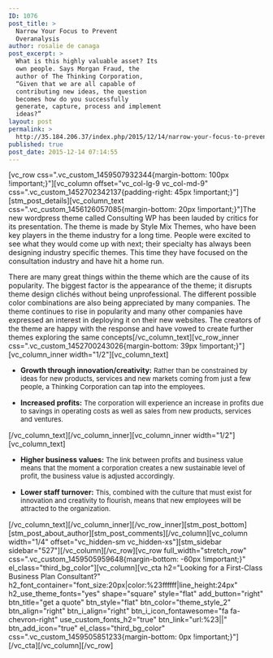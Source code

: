 ```yaml
---
ID: 1076
post_title: >
  Narrow Your Focus to Prevent
  Overanalysis
author: rosalie de canaga
post_excerpt: >
  What is this highly valuable asset? Its
  own people. Says Morgan Fraud, the
  author of The Thinking Corporation,
  “Given that we are all capable of
  contributing new ideas, the question
  becomes how do you successfully
  generate, capture, process and implement
  ideas?”
layout: post
permalink: >
  http://35.184.206.37/index.php/2015/12/14/narrow-your-focus-to-prevent-overanalysis/
published: true
post_date: 2015-12-14 07:14:55
---
```

[vc_row css=".vc_custom_1459507932344{margin-bottom: 100px !important;}"][vc_column offset="vc_col-lg-9 vc_col-md-9" css=".vc_custom_1452702342137{padding-right: 45px !important;}"][stm_post_details][vc_column_text css=".vc_custom_1456126057085{margin-bottom: 20px !important;}"]The new wordpress theme called Consulting WP has been lauded by critics for its presentation. The theme is made by Style Mix Themes, who have been key players in the theme industry for a long time. People were excited to see what they would come up with next; their specialty has always been designing industry specific themes. This time they have focused on the consultation industry and have hit a home run.

There are many great things within the theme which are the cause of its popularity. The biggest factor is the appearance of the theme; it disrupts theme design clichés without being unprofessional. The different possible color combinations are also being appreciated by many companies. The theme continues to rise in popularity and many other companies have expressed an interest in deploying it on their new websites. The creators of the theme are happy with the response and have vowed to create further themes exploring the same concepts[/vc_column_text][vc_row_inner css=".vc_custom_1452700243026{margin-bottom: 39px !important;}"][vc_column_inner width="1/2"][vc_column_text]
<ul>
	<li style="margin-bottom: 15px;"><strong>Growth through innovation/creativity:</strong>
<span style="font-size: 13px;">Rather than be constrained by ideas for new products, services and new markets coming from just a few people, a Thinking Corporation can tap into the employees.</span></li>
	<li style="margin-bottom: 15px;"><strong>Increased profits:</strong>
<span style="font-size: 13px;">The corporation will experience an increase in profits due to savings in operating costs as well as sales from new products, services and ventures.</span></li>
</ul>
[/vc_column_text][/vc_column_inner][vc_column_inner width="1/2"][vc_column_text]
<ul>
	<li style="margin-bottom: 15px;"><strong>Higher business values:</strong>
<span style="font-size: 13px;">The link between profits and business value means that the moment a corporation creates a new sustainable level of profit, the business value is adjusted accordingly.</span></li>
	<li style="margin-bottom: 15px;"><strong>Lower staff turnover:</strong>
<span style="font-size: 13px;">This, combined with the culture that must exist for innovation and creativity to flourish, means that new employees will be attracted to the organization.</span></li>
</ul>
[/vc_column_text][/vc_column_inner][/vc_row_inner][stm_post_bottom][stm_post_about_author][stm_post_comments][/vc_column][vc_column width="1/4" offset="vc_hidden-sm vc_hidden-xs"][stm_sidebar sidebar="527"][/vc_column][/vc_row][vc_row full_width="stretch_row" css=".vc_custom_1459505959648{margin-bottom: -60px !important;}" el_class="third_bg_color"][vc_column][vc_cta h2="Looking for a First-Class Business Plan Consultant?" h2_font_container="font_size:20px|color:%23ffffff|line_height:24px" h2_use_theme_fonts="yes" shape="square" style="flat" add_button="right" btn_title="get a quote" btn_style="flat" btn_color="theme_style_2" btn_align="right" btn_i_align="right" btn_i_icon_fontawesome="fa fa-chevron-right" use_custom_fonts_h2="true" btn_link="url:%23||" btn_add_icon="true" el_class="third_bg_color" css=".vc_custom_1459505851233{margin-bottom: 0px !important;}"][/vc_cta][/vc_column][/vc_row]